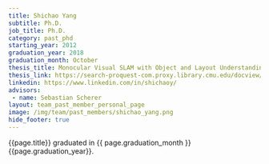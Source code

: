 ```yaml
---
title: Shichao Yang
subtitle: Ph.D.
job_title: Ph.D.
category: past_phd
starting_year: 2012
graduation_year: 2018
graduation_month: October
thesis_title: Monocular Visual SLAM with Object and Layout Understanding
thesis_link: https://search-proquest-com.proxy.library.cmu.edu/docview/2165553927?pq-origsite=primo
linkedin: https://www.linkedin.com/in/shichaoy/
advisors:
 - name: Sebastian Scherer
layout: team_past_member_personal_page
image: /img/team/past_members/shichao_yang.png
hide_footer: true
---
```


{{page.title}} graduated in {{ page.graduation_month }} {{page.graduation_year}}.

